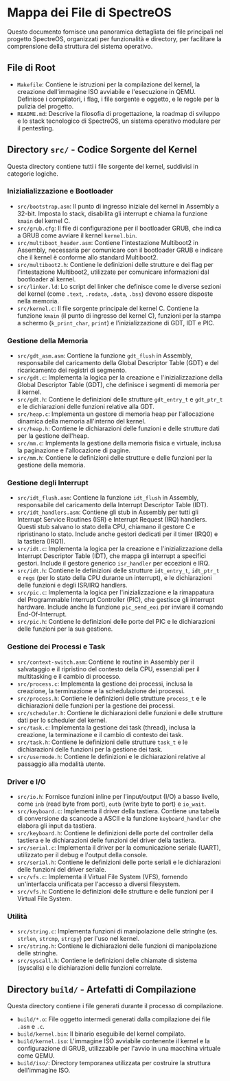 # Mappa dei File di SpectreOS

Questo documento fornisce una panoramica dettagliata dei file principali nel progetto SpectreOS, organizzati per funzionalità e directory, per facilitare la comprensione della struttura del sistema operativo.

## File di Root

- `Makefile`: Contiene le istruzioni per la compilazione del kernel, la creazione dell'immagine ISO avviabile e l'esecuzione in QEMU. Definisce i compilatori, i flag, i file sorgente e oggetto, e le regole per la pulizia del progetto.
- `README.md`: Descrive la filosofia di progettazione, la roadmap di sviluppo e lo stack tecnologico di SpectreOS, un sistema operativo modulare per il pentesting.

## Directory `src/` - Codice Sorgente del Kernel

Questa directory contiene tutti i file sorgente del kernel, suddivisi in categorie logiche.

### Inizialializzazione e Bootloader

- `src/bootstrap.asm`: Il punto di ingresso iniziale del kernel in Assembly a 32-bit. Imposta lo stack, disabilita gli interrupt e chiama la funzione `kmain` del kernel C.
- `src/grub.cfg`: Il file di configurazione per il bootloader GRUB, che indica a GRUB come avviare il kernel `kernel.bin`.
- `src/multiboot_header.asm`: Contiene l'intestazione Multiboot2 in Assembly, necessaria per comunicare con il bootloader GRUB e indicare che il kernel è conforme allo standard Multiboot2.
- `src/multiboot2.h`: Contiene le definizioni delle strutture e dei flag per l'intestazione Multiboot2, utilizzate per comunicare informazioni dal bootloader al kernel.
- `src/linker.ld`: Lo script del linker che definisce come le diverse sezioni del kernel (come `.text`, `.rodata`, `.data`, `.bss`) devono essere disposte nella memoria.
- `src/kernel.c`: Il file sorgente principale del kernel C. Contiene la funzione `kmain` (il punto di ingresso del kernel C), funzioni per la stampa a schermo (`k_print_char`, `print`) e l'inizializzazione di GDT, IDT e PIC.

### Gestione della Memoria

- `src/gdt_asm.asm`: Contiene la funzione `gdt_flush` in Assembly, responsabile del caricamento della Global Descriptor Table (GDT) e del ricaricamento dei registri di segmento.
- `src/gdt.c`: Implementa la logica per la creazione e l'inizializzazione della Global Descriptor Table (GDT), che definisce i segmenti di memoria per il kernel.
- `src/gdt.h`: Contiene le definizioni delle strutture `gdt_entry_t` e `gdt_ptr_t` e le dichiarazioni delle funzioni relative alla GDT.
- `src/heap.c`: Implementa un gestore di memoria heap per l'allocazione dinamica della memoria all'interno del kernel.
- `src/heap.h`: Contiene le dichiarazioni delle funzioni e delle strutture dati per la gestione dell'heap.
- `src/mm.c`: Implementa la gestione della memoria fisica e virtuale, inclusa la paginazione e l'allocazione di pagine.
- `src/mm.h`: Contiene le definizioni delle strutture e delle funzioni per la gestione della memoria.

### Gestione degli Interrupt

- `src/idt_flush.asm`: Contiene la funzione `idt_flush` in Assembly, responsabile del caricamento della Interrupt Descriptor Table (IDT).
- `src/idt_handlers.asm`: Contiene gli stub in Assembly per tutti gli Interrupt Service Routines (ISR) e Interrupt Request (IRQ) handlers. Questi stub salvano lo stato della CPU, chiamano il gestore C e ripristinano lo stato. Include anche gestori dedicati per il timer (IRQ0) e la tastiera (IRQ1).
- `src/idt.c`: Implementa la logica per la creazione e l'inizializzazione della Interrupt Descriptor Table (IDT), che mappa gli interrupt a specifici gestori. Include il gestore generico `isr_handler` per eccezioni e IRQ.
- `src/idt.h`: Contiene le definizioni delle strutture `idt_entry_t`, `idt_ptr_t` e `regs` (per lo stato della CPU durante un interrupt), e le dichiarazioni delle funzioni e degli ISR/IRQ handlers.
- `src/pic.c`: Implementa la logica per l'inizializzazione e la rimappatura del Programmable Interrupt Controller (PIC), che gestisce gli interrupt hardware. Include anche la funzione `pic_send_eoi` per inviare il comando End-Of-Interrupt.
- `src/pic.h`: Contiene le definizioni delle porte del PIC e le dichiarazioni delle funzioni per la sua gestione.

### Gestione dei Processi e Task

- `src/context-switch.asm`: Contiene le routine in Assembly per il salvataggio e il ripristino del contesto della CPU, essenziali per il multitasking e il cambio di processo.
- `src/process.c`: Implementa la gestione dei processi, inclusa la creazione, la terminazione e la schedulazione dei processi.
- `src/process.h`: Contiene le definizioni delle strutture `process_t` e le dichiarazioni delle funzioni per la gestione dei processi.
- `src/scheduler.h`: Contiene le dichiarazioni delle funzioni e delle strutture dati per lo scheduler del kernel.
- `src/task.c`: Implementa la gestione dei task (thread), inclusa la creazione, la terminazione e il cambio di contesto dei task.
- `src/task.h`: Contiene le definizioni delle strutture `task_t` e le dichiarazioni delle funzioni per la gestione dei task.
- `src/usermode.h`: Contiene le definizioni e le dichiarazioni relative al passaggio alla modalità utente.

### Driver e I/O

- `src/io.h`: Fornisce funzioni inline per l'input/output (I/O) a basso livello, come `inb` (read byte from port), `outb` (write byte to port) e `io_wait`.
- `src/keyboard.c`: Implementa il driver della tastiera. Contiene una tabella di conversione da scancode a ASCII e la funzione `keyboard_handler` che elabora gli input da tastiera.
- `src/keyboard.h`: Contiene le definizioni delle porte del controller della tastiera e le dichiarazioni delle funzioni del driver della tastiera.
- `src/serial.c`: Implementa il driver per la comunicazione seriale (UART), utilizzato per il debug e l'output della console.
- `src/serial.h`: Contiene le definizioni delle porte seriali e le dichiarazioni delle funzioni del driver seriale.
- `src/vfs.c`: Implementa il Virtual File System (VFS), fornendo un'interfaccia unificata per l'accesso a diversi filesystem.
- `src/vfs.h`: Contiene le definizioni delle strutture e delle funzioni per il Virtual File System.

### Utilità

- `src/string.c`: Implementa funzioni di manipolazione delle stringhe (es. `strlen`, `strcmp`, `strcpy`) per l'uso nel kernel.
- `src/string.h`: Contiene le dichiarazioni delle funzioni di manipolazione delle stringhe.
- `src/syscall.h`: Contiene le definizioni delle chiamate di sistema (syscalls) e le dichiarazioni delle funzioni correlate.

## Directory `build/` - Artefatti di Compilazione

Questa directory contiene i file generati durante il processo di compilazione.

- `build/*.o`: File oggetto intermedi generati dalla compilazione dei file `.asm` e `.c`.
- `build/kernel.bin`: Il binario eseguibile del kernel compilato.
- `build/kernel.iso`: L'immagine ISO avviabile contenente il kernel e la configurazione di GRUB, utilizzabile per l'avvio in una macchina virtuale come QEMU.
- `build/iso/`: Directory temporanea utilizzata per costruire la struttura dell'immagine ISO.
